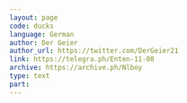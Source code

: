 ```yaml
---
layout: page
code: ducks
language: German
author: Der Geier
author_url: https://twitter.com/DerGeier21
link: https://telegra.ph/Enten-11-08
archive: https://archive.ph/Nlboy
type: text
part: 
---
```

